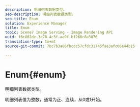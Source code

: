 ```yaml
---
description: 明细列表数据类型。
seo-description: 明细列表数据类型。
seo-title: Enum
solution: Experience Manager
title: Enum
topic: Scene7 Image Serving - Image Rendering API
uuid: f6c802de-3c78-4c3f-aa9f-bf268c8a3076
translation-type: tm+mt
source-git-commit: 7bc7b3a86fbcdc57cfdc31745fae3afc06e44b15

---
```



# Enum{#enum}

明细列表数据类型。

明细列表值为整数，通常为正、连续，从0或1开始。

